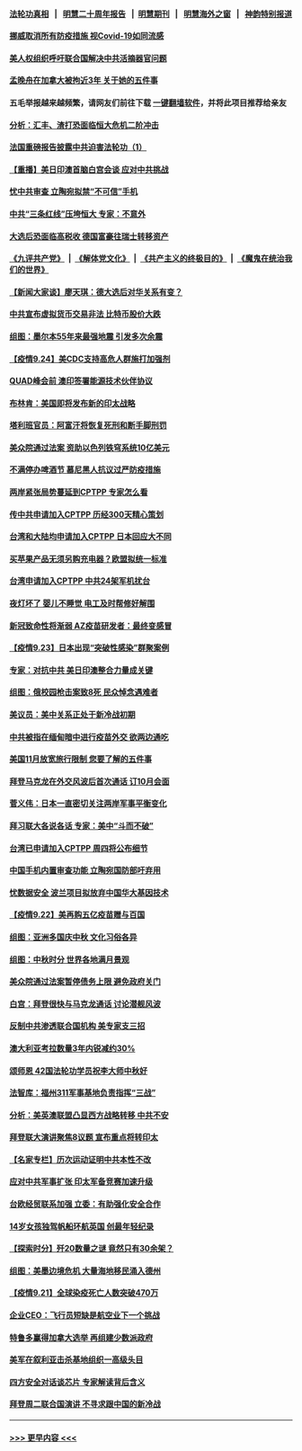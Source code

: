 #### [法轮功真相](https://github.com/gfw-breaker/truth/blob/master/README.md?t=0) &nbsp;&nbsp;|&nbsp;&nbsp; [明慧二十周年报告](https://github.com/gfw-breaker/mh-reports/blob/master/README.md?t=0) &nbsp;&nbsp;|&nbsp;&nbsp;[明慧期刊](https://github.com/gfw-breaker/mh-qikan) &nbsp;&nbsp;|&nbsp;&nbsp; [明慧海外之窗](https://github.com/gfw-breaker/mh-news/blob/master/README.md?t=0) &nbsp;&nbsp;|&nbsp;&nbsp; [神韵特别报道](https://github.com/gfw-breaker/mh-news/blob/master/shenyun.md?t=0)
#### [挪威取消所有防疫措施 视Covid-19如同流感](../pages/nsc418/n13258819.md?t=09250950) 
#### [美人权组织呼吁联合国解决中共活摘器官问题](../pages/nsc418/n13258810.md?t=09250950) 
#### [孟晚舟在加拿大被拘近3年 关于她的五件事](../pages/nsc418/n13258506.md?t=09250950) 
#### 五毛举报越来越频繁，请网友们前往下载 [一键翻墙软件](https://github.com/gfw-breaker/ssr-accounts)，并将此项目推荐给亲友
#### [分析：汇丰、渣打恐面临恒大危机二阶冲击](../pages/nsc418/n13258609.md?t=09250950) 
#### [法国重磅报告披露中共迫害法轮功（1）](../pages/nsc418/n13258568.md?t=09250950) 
#### [【重播】美日印澳首脑白宫会谈 应对中共挑战](../pages/nsc418/n13258426.md?t=09250950) 
#### [忧中共审查 立陶宛拟禁“不可信”手机](../pages/nsc418/n13258354.md?t=09250950) 
#### [中共“三条红线”压垮恒大 专家：不意外](../pages/nsc418/n13258204.md?t=09250950) 
#### [大选后恐面临高税收 德国富豪往瑞士转移资产](../pages/nsc418/n13257991.md?t=09250950) 
#### [《九评共产党》](https://github.com/begood0513/9ping.md/blob/master/README.md) &nbsp;|&nbsp; [《解体党文化》](../../../../jtdwh.md/blob/master/README.md)  &nbsp;|&nbsp; [《共产主义的终极目的》](../../../../gczydzjmd.md/blob/master/README.md) &nbsp;|&nbsp; [《魔鬼在统治我们的世界》](../../../../mgztzwmdsj.md/blob/master/README.md) 
#### [【新闻大家谈】廖天琪：德大选后对华关系有变？](../pages/nsc418/n13256789.md?t=09250950) 
#### [中共宣布虚拟货币交易非法 比特币股价大跌](../pages/nsc418/n13258109.md?t=09250950) 
#### [组图：墨尔本55年来最强地震 引发多次余震](../pages/nsc418/n13257541.md?t=09250950) 
#### [【疫情9.24】美CDC支持高危人群施打加强剂](../pages/nsc418/n13257607.md?t=09250950) 
#### [QUAD峰会前 澳印签署能源技术伙伴协议](../pages/nsc418/n13257246.md?t=09250950) 
#### [布林肯：美国即将发布新的印太战略](../pages/nsc418/n13256846.md?t=09250950) 
#### [塔利班官员：阿富汗将恢复死刑和断手脚刑罚](../pages/nsc418/n13256667.md?t=09250950) 
#### [美众院通过法案 资助以色列铁穹系统10亿美元](../pages/nsc418/n13256308.md?t=09250950) 
#### [不满停办啤酒节 慕尼黑人抗议过严防疫措施](../pages/nsc418/n13255884.md?t=09250950) 
#### [两岸紧张局势蔓延到CPTPP 专家怎么看](../pages/nsc418/n13255999.md?t=09250950) 
#### [传中共申请加入CPTPP 历经300天精心策划](../pages/nsc418/n13256044.md?t=09250950) 
#### [台湾和大陆均申请加入CPTPP 日本回应大不同](../pages/nsc418/n13255796.md?t=09250950) 
#### [买苹果产品无须另购充电器？欧盟拟统一标准](../pages/nsc418/n13255810.md?t=09250950) 
#### [台湾申请加入CPTPP 中共24架军机扰台](../pages/nsc418/n13255626.md?t=09250950) 
#### [夜灯坏了 婴儿不睡觉 电工及时帮修好解围](../pages/nsc418/n13254810.md?t=09250950) 
#### [新冠致命性将渐弱 AZ疫苗研发者：最终变感冒](../pages/nsc418/n13255344.md?t=09250950) 
#### [【疫情9.23】日本出现“突破性感染”群聚案例](../pages/nsc418/n13255141.md?t=09250950) 
#### [专家：对抗中共 美日印澳整合力量成关键](../pages/nsc418/n13254900.md?t=09250950) 
#### [组图：俄校园枪击案致8死 民众悼念遇难者](../pages/nsc418/n13254754.md?t=09250950) 
#### [美议员：美中关系正处于新冷战初期](../pages/nsc418/n13254455.md?t=09250950) 
#### [中共被指在缅甸暗中进行疫苗外交 欲两边通吃](../pages/nsc418/n13253671.md?t=09250950) 
#### [美国11月放宽旅行限制 您要了解的五件事](../pages/nsc418/n13253625.md?t=09250950) 
#### [拜登马克龙在外交风波后首次通话 订10月会面](../pages/nsc418/n13253602.md?t=09250950) 
#### [菅义伟：日本一直密切关注两岸军事平衡变化](../pages/nsc418/n13253465.md?t=09250950) 
#### [拜习联大各说各话 专家：美中“斗而不破”](../pages/nsc418/n13253191.md?t=09250950) 
#### [台湾已申请加入CPTPP 周四将公布细节](../pages/nsc418/n13253199.md?t=09250950) 
#### [中国手机内置审查功能 立陶宛国防部吁弃用](../pages/nsc418/n13252986.md?t=09250950) 
#### [忧数据安全 波兰项目拟放弃中国华大基因技术](../pages/nsc418/n13253143.md?t=09250950) 
#### [【疫情9.22】美再购五亿疫苗赠与百国](../pages/nsc418/n13252714.md?t=09250950) 
#### [组图：亚洲多国庆中秋 文化习俗各异](../pages/nsc418/n13252234.md?t=09250950) 
#### [组图：中秋时分 世界各地满月景观](../pages/nsc418/n13252463.md?t=09250950) 
#### [美众院通过法案暂停债务上限 避免政府关门](../pages/nsc418/n13252338.md?t=09250950) 
#### [白宫：拜登很快与马克龙通话 讨论潜舰风波](../pages/nsc418/n13251864.md?t=09250950) 
#### [反制中共渗透联合国机构 美专家支三招](../pages/nsc418/n13250690.md?t=09250950) 
#### [澳大利亚考拉数量3年内锐减约30%](../pages/nsc418/n13251121.md?t=09250950) 
#### [颂师恩 42国法轮功学员祝李大师中秋好](../pages/nsc418/n13247727.md?t=09250950) 
#### [法智库：福州311军事基地负责指挥“三战”](../pages/nsc418/n13250522.md?t=09250950) 
#### [分析：美英澳联盟凸显西方战略转移 中共不安](../pages/nsc418/n13250497.md?t=09250950) 
#### [拜登联大演讲聚焦8议题 宣布重点将转印太](../pages/nsc418/n13250456.md?t=09250950) 
#### [【名家专栏】历次运动证明中共本性不改](../pages/nsc418/n13250099.md?t=09250950) 
#### [应对中共军事扩张 印太军备竞赛加速升级](../pages/nsc418/n13250123.md?t=09250950) 
#### [台欧经贸联系加强 立委：有助强化安全合作](../pages/nsc418/n13249827.md?t=09250950) 
#### [14岁女孩独驾帆船环航英国 创最年轻纪录](../pages/nsc418/n13249213.md?t=09250950) 
#### [【探索时分】歼20数量之谜 竟然只有30余架？](../pages/nsc418/n13248548.md?t=09250950) 
#### [组图：美墨边境危机 大量海地移民涌入德州](../pages/nsc418/n13249673.md?t=09250950) 
#### [【疫情9.21】全球染疫死亡人数突破470万](../pages/nsc418/n13249730.md?t=09250950) 
#### [企业CEO：飞行员短缺是航空业下一个挑战](../pages/nsc418/n13249677.md?t=09250950) 
#### [特鲁多赢得加拿大选举 再组建少数派政府](../pages/nsc418/n13249587.md?t=09250950) 
#### [美军在叙利亚击杀基地组织一高级头目](../pages/nsc418/n13249344.md?t=09250950) 
#### [四方安全对话谈芯片 专家解读背后含义](../pages/nsc418/n13249222.md?t=09250950) 
#### [拜登周二联合国演讲 不寻求跟中国的新冷战](../pages/nsc418/n13249155.md?t=09250950) 

----
#### [ >>> 更早内容 <<< ](../indexes/nsc418-earlier.md)
